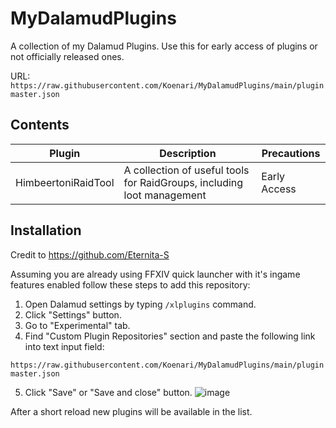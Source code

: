 # MyDalamudPlugins
A collection of my Dalamud Plugins. Use this for early access of plugins or not officially released ones.

URL: `https://raw.githubusercontent.com/Koenari/MyDalamudPlugins/main/pluginmaster.json`

## Contents

|Plugin|Description|Precautions|
|---|---|---|
|HimbeertoniRaidTool|A collection of useful tools for RaidGroups, including loot management|Early Access|
## Installation
Credit to https://github.com/Eternita-S


Assuming you are already using FFXIV quick launcher with it's ingame features enabled follow these steps to add this repository:

1. Open Dalamud settings by typing `/xlplugins` command.
2. Click "Settings" button.
3. Go to "Experimental" tab.
4. Find "Custom Plugin Repositories" section and paste the following link into text input field:

`https://raw.githubusercontent.com/Koenari/MyDalamudPlugins/main/pluginmaster.json`

5. Click "Save" or "Save and close" button.
![image](https://user-images.githubusercontent.com/5073202/125100420-bf7f8180-e0e1-11eb-9ca7-f31de85b0f84.png)

After a short reload new plugins will be available in the list.
